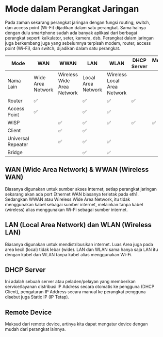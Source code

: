# Mode dalam Perangkat Jaringan
Pada zaman sekarang perangkat jaringan dengan fungsi routing, switch, dan access point (Wi-Fi) dijadikan dalam satu perangkat. Sama halnya dengan dulu smartphone sudah ada banyak aplikasi dari berbagai perangkat seperti kalkulator, seter, kamera, dsb. Perangkat dalam jaringan juga berkembang juga yang sebelumnya terpisah modem, router, access point (Wi-Fi), dan switch, dijadikan dalam satu perangkat.

| Mode               | WAN               | WWAN                       | LAN                | WLAN                        | DHCP Server | Membaca MAC | Remote Device |
| ------------------ | ----------------- | -------------------------- | ------------------ | --------------------------- | ----------- | ----------- | ------------- |
| Nama Lain          | Wide Area Network | Wireless Wide Area Network | Local Area Network | Wireless Local Area Network |             |             |               |
| Router             | ✅                 |                            | ✅                  | ✅                           | ✅           |             | ✅             |
| Access Point       | ✅                 |                            | ✅                  | ✅                           |             |             |               |
| WISP               |                   | ✅                          | ✅                  | ✅                           | ✅           | ✅           | ✅             |
| Client             |                   | ✅                          | ✅                  |                             |             |             | ✅             |
| Universal Repeater |                   | ✅                          | ✅                  | ✅                           |             |             |               |
| Bridge             |                   |                            | ✅                  | ✅                           |             |             | ✅             |

## WAN (Wide Area Network) & WWAN (Wireless WAN)
Biasanya digunakan untuk sumber akses internet, setiap perangkat jaringan sekarang akan ada port Ethernet WAN biasanya terletak pada eth1. Sedangkan WWAN atau Wireless Wide Area Network, itu tidak menggunakan kabel sebagai sumber internet, melainkan tanpa kabel (wireless) alias menggunakan Wi-Fi sebagai sumber internet.

## LAN (Local Area Network) dan WLAN (Wireless LAN)
Biasanya digunakan untuk mendistribusikan internet. Luas Area juga pada area kecil (local) tidak lebar (wide). LAN dan WLAN sama hanya saja LAN itu dengan kabel dan WLAN tanpa kabel alias menggunakan Wi-Fi.

## DHCP Server
Ini adalah sebuah server atau peladen/pelayan yang memberikan service/layanan distribusi IP Address secara otomatis ke pengguna (DHCP Client), pengaturan IP Address secara manual ke perangkat pengguna disebut juga Static IP (IP Tetap).

## Remote Device
Maksud dari remote device, artinya kita dapat mengatur device dengan mudah dari perangkat lainnya.